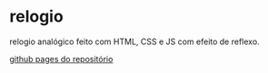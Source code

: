 # relogio
 relogio analógico feito com HTML, CSS e JS com efeito de reflexo.

 [github pages do repositório](https://m1guelzinn.github.io/relogio/)

